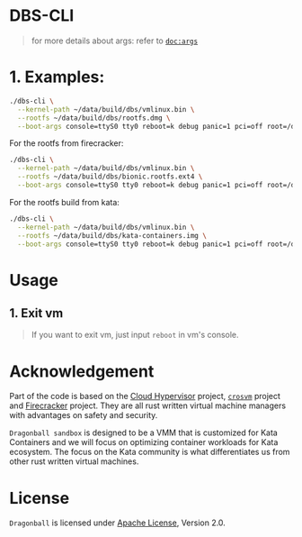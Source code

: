 # DBS-CLI

> for more details about args: refer to [`doc:args`](docs/args.md)

# 1. Examples:

```bash
./dbs-cli \
  --kernel-path ~/data/build/dbs/vmlinux.bin \
  --rootfs ~/data/build/dbs/rootfs.dmg \
  --boot-args console=ttyS0 tty0 reboot=k debug panic=1 pci=off root=/dev/vda1 ;
```

For the rootfs from firecracker:

```bash
./dbs-cli \
  --kernel-path ~/data/build/dbs/vmlinux.bin \
  --rootfs ~/data/build/dbs/bionic.rootfs.ext4 \
  --boot-args console=ttyS0 tty0 reboot=k debug panic=1 pci=off root=/dev/vda ;
```


For the rootfs build from kata:

```bash
./dbs-cli \
  --kernel-path ~/data/build/dbs/vmlinux.bin \
  --rootfs ~/data/build/dbs/kata-containers.img \
  --boot-args console=ttyS0 tty0 reboot=k debug panic=1 pci=off root=/dev/vda1 ;
```

# Usage

## 1. Exit vm

> If you want to exit vm, just input `reboot` in vm's console.

# Acknowledgement
Part of the code is based on the [Cloud Hypervisor](https://github.com/cloud-hypervisor/cloud-hypervisor) project, [`crosvm`](https://github.com/google/crosvm) project and [Firecracker](https://github.com/firecracker-microvm/firecracker) project. They are all rust written virtual machine managers with advantages on safety and security.

`Dragonball sandbox` is designed to be a VMM that is customized for Kata Containers and we will focus on optimizing container workloads for Kata ecosystem. The focus on the Kata community is what differentiates us from other rust written virtual machines.

# License

`Dragonball` is licensed under [Apache License](http://www.apache.org/licenses/LICENSE-2.0), Version 2.0.